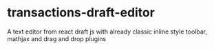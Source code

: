 # transactions-draft-editor
A text editor from react draft js with already classic inline style toolbar, mathjax and drag and drop plugins
